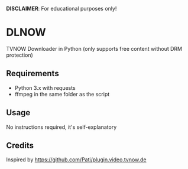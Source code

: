 <b>DISCLAIMER</b>: For educational purposes only!

# DLNOW
TVNOW Downloader in Python (only supports free content without DRM protection)

## Requirements
 - Python 3.x with requests
 - ffmpeg in the same folder as the script

## Usage
No instructions required, it's self-explanatory

## Credits
Inspired by https://github.com/Pati/plugin.video.tvnow.de
